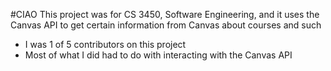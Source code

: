 #CIAO
This project was for CS 3450, Software Engineering, and it uses the Canvas API to get certain information from Canvas about courses and such
- I was 1 of 5 contributors on this project
- Most of what I did had to do with interacting with the Canvas API
